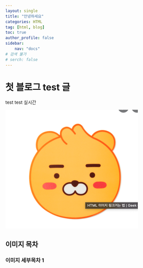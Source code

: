 ```yaml
---
layout: single
title: "안녕하세요"
categories: HTML
tag: [html, blog]
toc: true
author_profile: false
sidebar:
    nav: "docs"
# 검색 불가
# serch: false 
---
```


# 첫 블로그 test 글

test test 실시간

![care](../images/2022-01-14-first/care.png)

## 이미지 목차

### 이미지 세부목차 1



